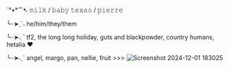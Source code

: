 ˋ°•*⁀➷ 𝚖𝚒𝚕𝚔 / 𝚋𝚊𝚋𝚢 𝚝𝚎𝚡𝚊𝚜 / 𝚙𝚒𝚎𝚛𝚛𝚎 

╰┈➤ˎˊ˗ he/him/they/them

╰┈➤˗ˏˋ tf2, the long long holiday, guts and blackpowder, country humans, hetalia ♥

╰┈➤˗ˏˋ angel, margo, pan, nellie, fruit >>> 
![Screenshot 2024-12-01 183025](https://github.com/user-attachments/assets/66e22ab6-33fe-432a-8e62-c2f81f189c63)
